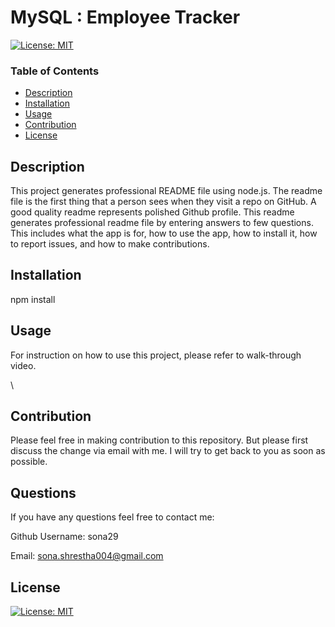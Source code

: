 # MySQL : Employee Tracker

[![License: MIT](https://img.shields.io/badge/License-MIT-yellow.svg)](https://opensource.org/licenses/MIT)

### Table of Contents

- [Description](#description)
- [Installation](#installation)
- [Usage](#usage)
- [Contribution](#contribution)
- [License](#license)

## Description

This project generates professional README file using node.js. The readme file is the first thing that a person sees when they visit a repo on GitHub. A good quality readme represents polished Github profile. This readme generates professional readme file by entering answers to few questions. This includes what the app is for, how to use the app, how to install it, how to report issues, and how to make contributions.

## Installation

npm install

## Usage

For instruction on how to use this project, please refer to walk-through video.

\

## Contribution

Please feel free in making contribution to this repository. But please first discuss the change via email with me. I will try to get back to you as soon as possible.

## Questions

If you have any questions feel free to contact me:

Github Username: sona29

Email: sona.shrestha004@gmail.com

## License

[![License: MIT](https://img.shields.io/badge/License-MIT-yellow.svg)](https://opensource.org/licenses/MIT)
